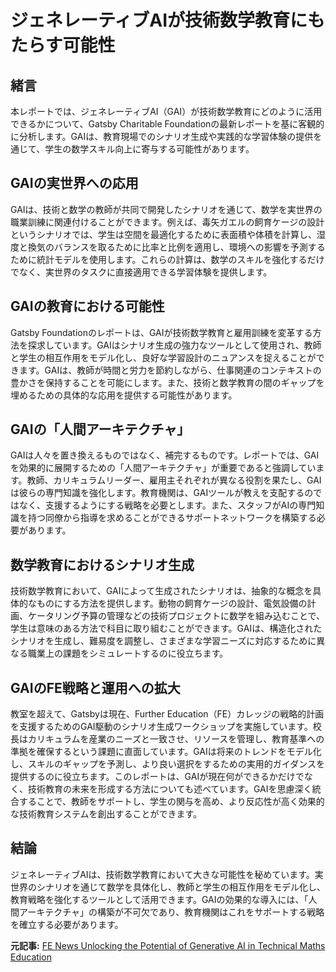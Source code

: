 # ジェネレーティブAIが技術数学教育にもたらす可能性

## 緒言

本レポートでは、ジェネレーティブAI（GAI）が技術数学教育にどのように活用できるかについて、Gatsby Charitable Foundationの最新レポートを基に客観的に分析します。GAIは、教育現場でのシナリオ生成や実践的な学習体験の提供を通じて、学生の数学スキル向上に寄与する可能性があります。

## GAIの実世界への応用

GAIは、技術と数学の教師が共同で開発したシナリオを通じて、数学を実世界の職業訓練に関連付けることができます。例えば、毒矢ガエルの飼育ケージの設計というシナリオでは、学生は空間を最適化するために表面積や体積を計算し、湿度と換気のバランスを取るために比率と比例を適用し、環境への影響を予測するために統計モデルを使用します。これらの計算は、数学のスキルを強化するだけでなく、実世界のタスクに直接適用できる学習体験を提供します。

## GAIの教育における可能性

Gatsby Foundationのレポートは、GAIが技術数学教育と雇用訓練を変革する方法を探求しています。GAIはシナリオ生成の強力なツールとして使用され、教師と学生の相互作用をモデル化し、良好な学習設計のニュアンスを捉えることができます。GAIは、教師が時間と労力を節約しながら、仕事関連のコンテキストの豊かさを保持することを可能にします。また、技術と数学教育の間のギャップを埋めるための具体的な応用を提供する可能性があります。

## GAIの「人間アーキテクチャ」

GAIは人々を置き換えるものではなく、補完するものです。レポートでは、GAIを効果的に展開するための「人間アーキテクチャ」が重要であると強調しています。教師、カリキュラムリーダー、雇用主それぞれが異なる役割を果たし、GAIは彼らの専門知識を強化します。教育機関は、GAIツールが教えを支配するのではなく、支援するようにする戦略を必要とします。また、スタッフがAIの専門知識を持つ同僚から指導を求めることができるサポートネットワークを構築する必要があります。

## 数学教育におけるシナリオ生成

技術数学教育において、GAIによって生成されたシナリオは、抽象的な概念を具体的なものにする方法を提供します。動物の飼育ケージの設計、電気設備の計画、ケータリング予算の管理などの技術プロジェクトに数学を組み込むことで、学生は意味のある方法で科目に取り組むことができます。GAIは、構造化されたシナリオを生成し、難易度を調整し、さまざまな学習ニーズに対応するために異なる職業上の課題をシミュレートするのに役立ちます。

## GAIのFE戦略と運用への拡大

教室を超えて、Gatsbyは現在、Further Education（FE）カレッジの戦略的計画を支援するためのGAI駆動のシナリオ生成ワークショップを実施しています。校長はカリキュラムを産業のニーズと一致させ、リソースを管理し、教育基準への準拠を確保するという課題に直面しています。GAIは将来のトレンドをモデル化し、スキルのギャップを予測し、より良い選択をするための実用的ガイダンスを提供するのに役立ちます。このレポートは、GAIが現在何ができるかだけでなく、技術教育の未来を形成する方法についても述べています。GAIを思慮深く統合することで、教師をサポートし、学生の関与を高め、より反応性が高く効果的な技術教育システムを創出することができます。

## 結論

ジェネレーティブAIは、技術数学教育において大きな可能性を秘めています。実世界のシナリオを通じて数学を具体化し、教師と学生の相互作用をモデル化し、教育戦略を強化するツールとして活用できます。GAIの効果的な導入には、「人間アーキテクチャ」の構築が不可欠であり、教育機関はこれをサポートする戦略を確立する必要があります。

**元記事:** [FE News Unlocking the Potential of Generative AI in Technical Maths Education](https://www.fenews.co.uk/exclusive/unlocking-the-potential-of-generative-ai-in-technical-maths-education/)
